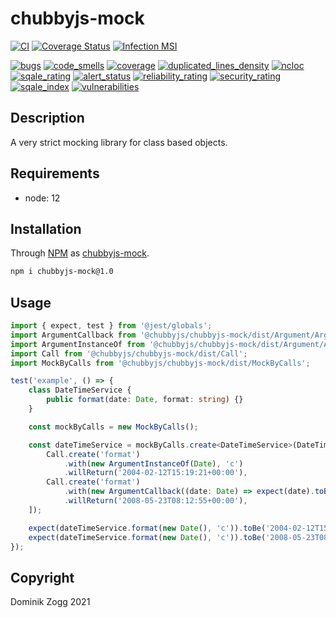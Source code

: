 # chubbyjs-mock

[![CI](https://github.com/chubbyjs/chubbyjs-mock/workflows/CI/badge.svg?branch=master)](https://github.com/chubbyjs/chubbyjs-mock/actions?query=workflow%3ACI)
[![Coverage Status](https://coveralls.io/repos/github/chubbyjs/chubbyjs-mock/badge.svg?branch=master)](https://coveralls.io/github/chubbyjs/chubbyjs-mock?branch=master)
[![Infection MSI](https://badge.stryker-mutator.io/github.com/chubbyjs/chubbyjs-mock/master)](https://dashboard.stryker-mutator.io/reports/github.com/chubbyjs/chubbyjs-mock/master)

[![bugs](https://sonarcloud.io/api/project_badges/measure?project=chubbyjs_chubbyjs-mock&metric=bugs)](https://sonarcloud.io/dashboard?id=chubbyjs_chubbyjs-mock)
[![code_smells](https://sonarcloud.io/api/project_badges/measure?project=chubbyjs_chubbyjs-mock&metric=code_smells)](https://sonarcloud.io/dashboard?id=chubbyjs_chubbyjs-mock)
[![coverage](https://sonarcloud.io/api/project_badges/measure?project=chubbyjs_chubbyjs-mock&metric=coverage)](https://sonarcloud.io/dashboard?id=chubbyjs_chubbyjs-mock)
[![duplicated_lines_density](https://sonarcloud.io/api/project_badges/measure?project=chubbyjs_chubbyjs-mock&metric=duplicated_lines_density)](https://sonarcloud.io/dashboard?id=chubbyjs_chubbyjs-mock)
[![ncloc](https://sonarcloud.io/api/project_badges/measure?project=chubbyjs_chubbyjs-mock&metric=ncloc)](https://sonarcloud.io/dashboard?id=chubbyjs_chubbyjs-mock)
[![sqale_rating](https://sonarcloud.io/api/project_badges/measure?project=chubbyjs_chubbyjs-mock&metric=sqale_rating)](https://sonarcloud.io/dashboard?id=chubbyjs_chubbyjs-mock)
[![alert_status](https://sonarcloud.io/api/project_badges/measure?project=chubbyjs_chubbyjs-mock&metric=alert_status)](https://sonarcloud.io/dashboard?id=chubbyjs_chubbyjs-mock)
[![reliability_rating](https://sonarcloud.io/api/project_badges/measure?project=chubbyjs_chubbyjs-mock&metric=reliability_rating)](https://sonarcloud.io/dashboard?id=chubbyjs_chubbyjs-mock)
[![security_rating](https://sonarcloud.io/api/project_badges/measure?project=chubbyjs_chubbyjs-mock&metric=security_rating)](https://sonarcloud.io/dashboard?id=chubbyjs_chubbyjs-mock)
[![sqale_index](https://sonarcloud.io/api/project_badges/measure?project=chubbyjs_chubbyjs-mock&metric=sqale_index)](https://sonarcloud.io/dashboard?id=chubbyjs_chubbyjs-mock)
[![vulnerabilities](https://sonarcloud.io/api/project_badges/measure?project=chubbyjs_chubbyjs-mock&metric=vulnerabilities)](https://sonarcloud.io/dashboard?id=chubbyjs_chubbyjs-mock)

## Description

A very strict mocking library for class based objects.

## Requirements

 * node: 12

## Installation

Through [NPM](https://www.npmjs.com) as [chubbyjs-mock][1].

```sh
npm i chubbyjs-mock@1.0
```

## Usage

```ts
import { expect, test } from '@jest/globals';
import ArgumentCallback from '@chubbyjs/chubbyjs-mock/dist/Argument/ArgumentCallback';
import ArgumentInstanceOf from '@chubbyjs/chubbyjs-mock/dist/Argument/ArgumentInstanceOf';
import Call from '@chubbyjs/chubbyjs-mock/dist/Call';
import MockByCalls from '@chubbyjs/chubbyjs-mock/dist/MockByCalls';

test('example', () => {
    class DateTimeService {
        public format(date: Date, format: string) {}
    }

    const mockByCalls = new MockByCalls();

    const dateTimeService = mockByCalls.create<DateTimeService>(DateTimeService, [
        Call.create('format')
            .with(new ArgumentInstanceOf(Date), 'c')
            .willReturn('2004-02-12T15:19:21+00:00'),
        Call.create('format')
            .with(new ArgumentCallback((date: Date) => expect(date).toBeInstanceOf(Date)), 'c')
            .willReturn('2008-05-23T08:12:55+00:00'),
    ]);

    expect(dateTimeService.format(new Date(), 'c')).toBe('2004-02-12T15:19:21+00:00');
    expect(dateTimeService.format(new Date(), 'c')).toBe('2008-05-23T08:12:55+00:00');
});
```

## Copyright

Dominik Zogg 2021

[1]: https://www.npmjs.com/package/chubbyjs-mock
